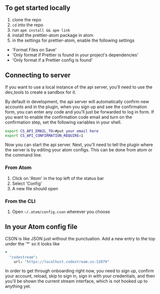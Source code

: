 ## To get started locally
1. clone the repo
2. `cd` into the repo
3. run `apm install && apm link`
4. install the prettier-atom package in atom
5. in the settings for prettier-atom, enable the following settings
  - 'Format Files on Save'
  - 'Only format if Prettier is found in your project's dependencies'
  - 'Only format if a Prettier config is found'

## Connecting to server
If you want to use a local instance of the api server,
you'll need to use the dev_tools to create a sandbox for it.

By default in development, the api server will automatically confirm new accounts and in the plugin,
when you sign up and see the confirmation form, you can enter any code and you'll just be forwarded to log in form.
If you want to enable the confirmation code email and turn on the confirmation step, set the following variables in your shell.

``` bash
export CS_API_EMAIL_TO=#put your email here
export CS_API_CONFIRMATION_REQUIRE=1
```

Now you can start the api server. Next, you'll need to tell the plugin where the server is by editing your atom configs. This can be done from atom or the command line.

### From Atom
1. Click on 'Atom' in the top left of the status bar
2. Select 'Config'
3. A new file should open

### From the CLI
1. Open `~/.atom/config.cson` wherever you choose

## In your Atom config file
CSON is like JSON just without the punctuation.
Add a new entry to the top under the '*' so it looks like

``` cson
*
  "codestream":
    url: "https://localhost.codestream.us:12079"
```

In order to get through onboarding right now,
you need to sign up, confirm your account, reload,
skip to sign in, sign in with your credentials,
and then you'll be shown the current stream interface, which is not hooked up to anything yet.
